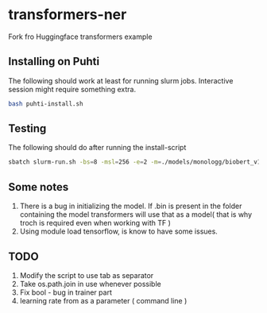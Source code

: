 # transformers-ner
Fork fro Huggingface transformers example

## Installing on Puhti
The following should work at least for running slurm jobs. Interactive session might require something extra.
```bash
bash puhti-install.sh
```
## Testing
The following should do after running the install-script
```bash
sbatch slurm-run.sh -bs=8 -msl=256 -e=2 -m=./models/monologg/biobert_v1.1_pubmed -d=./data/s800/ -od=./models/s800_run_1
```

## Some notes
1. There is a bug in initializing the model. If .bin is present in the folder containing the model transformers will use that as a model( that is why troch is required even when working with TF )
2. Using module load tensorflow, is know to have some issues. 

## TODO
1. Modify the script to use tab as separator
2. Take os.path.join in use whenever possible
3. Fix bool - bug in trainer part
4. learning rate from as a parameter ( command line )


